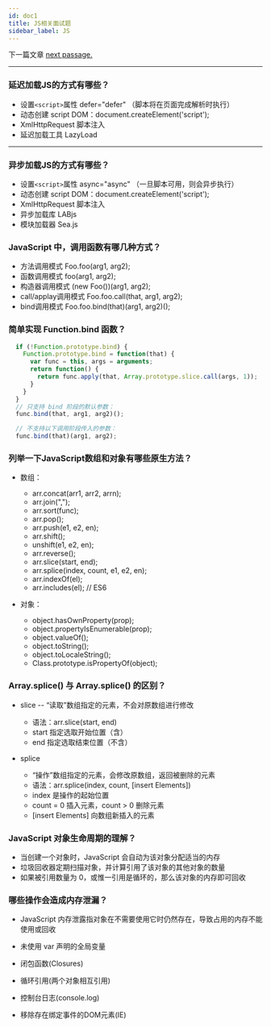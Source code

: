 ```yaml
---
id: doc1
title: JS相关面试题
sidebar_label: JS
---
```

下一篇文章 [next passage.](doc2.md) 




---

### 延迟加载JS的方式有哪些？

* 设置`<script>`属性 defer="defer" （脚本将在页面完成解析时执行）
* 动态创建 script DOM：document.createElement('script');
* XmlHttpRequest 脚本注入
* 延迟加载工具 LazyLoad

---


### 异步加载JS的方式有哪些？

* 设置`<script>`属性 async="async" （一旦脚本可用，则会异步执行）
* 动态创建 script DOM：document.createElement('script');
* XmlHttpRequest 脚本注入
* 异步加载库 LABjs
* 模块加载器 Sea.js

### JavaScript 中，调用函数有哪几种方式？

* 方法调用模式          Foo.foo(arg1, arg2);
* 函数调用模式          foo(arg1, arg2);
* 构造器调用模式        (new Foo())(arg1, arg2);
* call/applay调用模式   Foo.foo.call(that, arg1, arg2);
* bind调用模式          Foo.foo.bind(that)(arg1, arg2)();


### 简单实现 Function.bind 函数？

```javascript
  if (!Function.prototype.bind) {
    Function.prototype.bind = function(that) {
      var func = this, args = arguments;
      return function() {
        return func.apply(that, Array.prototype.slice.call(args, 1));
      }
    }
  }
  // 只支持 bind 阶段的默认参数：
  func.bind(that, arg1, arg2)();

  // 不支持以下调用阶段传入的参数：
  func.bind(that)(arg1, arg2);
```

###  列举一下JavaScript数组和对象有哪些原生方法？

* 数组：
  - arr.concat(arr1, arr2, arrn);
  - arr.join(",");
  - arr.sort(func);
  - arr.pop();
  - arr.push(e1, e2, en);
  - arr.shift();
  - unshift(e1, e2, en);
  - arr.reverse();
  - arr.slice(start, end);            
  - arr.splice(index, count, e1, e2, en);  
  - arr.indexOf(el);
  - arr.includes(el);   // ES6

* 对象：
  -  object.hasOwnProperty(prop);     
  -  object.propertyIsEnumerable(prop);
  -  object.valueOf();                 
  -  object.toString();                
  -  object.toLocaleString();          
  -  Class.prototype.isPropertyOf(object);  

### Array.splice() 与 Array.splice() 的区别？

* slice -- “读取”数组指定的元素，不会对原数组进行修改
  - 语法：arr.slice(start, end)
  - start 指定选取开始位置（含）
  - end 指定选取结束位置（不含）

 * splice 
   - “操作”数组指定的元素，会修改原数组，返回被删除的元素
   - 语法：arr.splice(index, count, [insert Elements])
   - index 是操作的起始位置
   - count = 0 插入元素，count > 0 删除元素
   - [insert Elements] 向数组新插入的元素

### JavaScript 对象生命周期的理解？

* 当创建一个对象时，JavaScript 会自动为该对象分配适当的内存
* 垃圾回收器定期扫描对象，并计算引用了该对象的其他对象的数量
* 如果被引用数量为 0，或惟一引用是循环的，那么该对象的内存即可回收

### 哪些操作会造成内存泄漏？

-  JavaScript 内存泄露指对象在不需要使用它时仍然存在，导致占用的内存不能使用或回收

-  未使用 var 声明的全局变量
-  闭包函数(Closures)
-  循环引用(两个对象相互引用)
-  控制台日志(console.log)
-  移除存在绑定事件的DOM元素(IE)